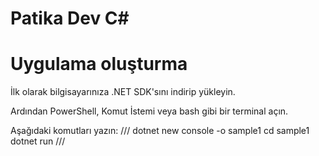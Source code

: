 # Patika Dev C#
# Uygulama oluşturma
İlk olarak bilgisayarınıza .NET SDK'sını indirip yükleyin.

Ardından PowerShell, Komut İstemi veya bash gibi bir terminal açın.

Aşağıdaki komutları yazın:
///
dotnet new console -o sample1
cd sample1
dotnet run
///
